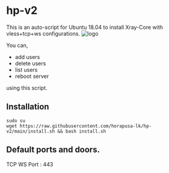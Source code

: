 # hp-v2
This is an auto-script for Ubuntu 18.04 to install Xray-Core with vless+tcp+ws configurations.
![logo](https://telegra.ph/file/1b7cc871ebd3d5399f998.png)

You can,
* add users
* delete users
* list users
* reboot server

using this script.

## Installation
```
sudo su 
wget https://raw.githubusercontent.com/horapusa-lk/hp-v2/main/install.sh && bash install.sh
```

## Default ports and doors.

TCP WS Port : 443
